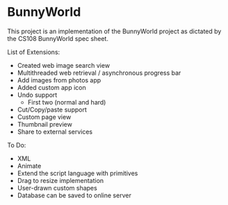 # BunnyWorld

This project is an implementation of the BunnyWorld project as dictated by the CS108 BunnyWorld spec sheet.

List of Extensions:
 - Created web image search view
 - Multithreaded web retrieval / asynchronous progress bar
 - Add images from photos app
 - Added custom app icon
 - Undo support
     - First two (normal and hard)
 - Cut/Copy/paste support
 - Custom page view
 - Thumbnail preview
 - Share to external services
 
 To Do:
 - XML
 - Animate
 - Extend the script language with primitives
 - Drag to resize implementation
 - User-drawn custom shapes
 - Database can be saved to online server
